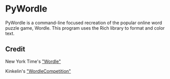 # PyWordle

PyWordle is a command-line focused recreation of the popular online word puzzle game, Wordle. This program uses the Rich library to format and color text.

## Credit

New York Time's ["Wordle"](https://www.nytimes.com/games/wordle)

Kinkelin's ["WordleCompetition"](https://github.com/Kinkelin/WordleCompetition)